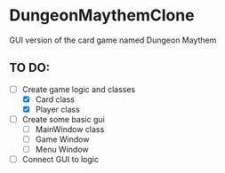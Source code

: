 # DungeonMaythemClone
GUI version of the card game named Dungeon Maythem 

## TO DO:
- [ ] Create game logic and classes
  - [x] Card class
  - [x] Player class
    
- [ ] Create some basic gui
  - [ ] MainWindow class
  - [ ] Game Window
  - [ ] Menu Window
- [ ] Connect GUI to logic